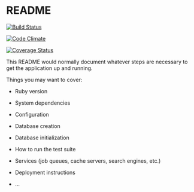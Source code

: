 # README

<!-- [![Build Status](https://codeship.com/projects/<YOUR_PROJECT_UUID>/status?branch=master) -->

[ ![Build Status](https://app.codeship.com/projects/e0d06150-c633-0135-c48c-2672feea050e/status?branch=master)](https://app.codeship.com/projects/261129)

[![Code Climate](https://codeclimate.com/github/AlanLeePhilly/beat-box/badges/gpa.svg)](https://codeclimate.com/github/AlanLeePhilly/beat-box)

[![Coverage Status](https://coveralls.io/repos/github/AlanLeePhilly/beat-box/badge.svg?branch=master)](https://coveralls.io/github/AlanLeePhilly/beat-box?branch=master)

This README would normally document whatever steps are necessary to get the
application up and running.

Things you may want to cover:

* Ruby version

* System dependencies

* Configuration

* Database creation

* Database initialization

* How to run the test suite

* Services (job queues, cache servers, search engines, etc.)

* Deployment instructions

* ...

